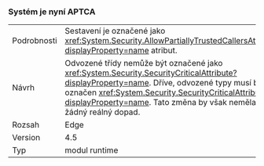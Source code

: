 ### <a name="systemactivities-is-now-aptca"></a>Systém je nyní APTCA

|   |   |
|---|---|
|Podrobnosti|Sestavení je označené jako <xref:System.Security.AllowPartiallyTrustedCallersAttribute?displayProperty=name> atribut.|
|Návrh|Odvozené třídy nemůže být označené jako <xref:System.Security.SecurityCriticalAttribute?displayProperty=name>. Dříve, odvozené typy musí být označen <xref:System.Security.SecurityCriticalAttribute?displayProperty=name>. Tato změna by však neměla mít žádný reálný dopad.|
|Rozsah|Edge|
|Version|4.5|
|Typ|modul runtime|

